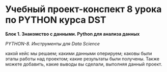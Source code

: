 # Учебный проект-конспект 8 урока по PYTHON курса DST 

**Блок 1. Знакомство с данными. Python для анализа данных**

*PYTHON-8. Инструменты для Data Science*

какой кейс мы решаем;
какими данными оперируем;
каковы были этапы работы над проектом;
какие результаты были получены.
Также можете добавить, какие выводы вы сделали, выполняя данный проект.
